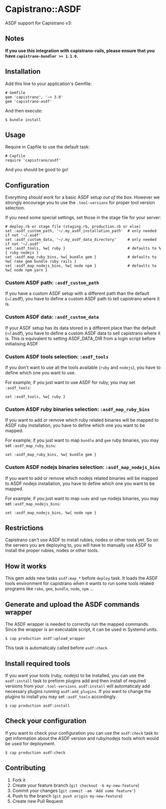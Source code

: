 # Capistrano::ASDF

ASDF support for Capistrano v3:

## Notes

**If you use this integration with capistrano-rails, please ensure that you have `capistrano-bundler >= 1.1.0`.**

## Installation

Add this line to your application's Gemfile:

    # Gemfile
    gem 'capistrano', '~> 3.0'
    gem 'capistrano-asdf'

And then execute:

    $ bundle install

## Usage

Require in Capfile to use the default task:

    # Capfile
    require 'capistrano/asdf'

And you should be good to go!

## Configuration

Everything *should work* for a basic ASDF setup *out of the box*.
However we strongly encourage you to use the `.tool-versions` for proper tool version selection.

If you need some special settings, set those in the stage file for your server:

    # deploy.rb or stage file (staging.rb, production.rb or else)
    set :asdf_custom_path, '~/.my_asdf_installation_path'  # only needed if not '~/.asdf'
    set :asdf_custom_data, '~/.my_asdf_data_directory'     # only needed if not '~/.asdf'
    set :asdf_tools, %w{ ruby }                            # defaults to %{ ruby nodejs }
    set :asdf_map_ruby_bins, %w{ bundle gem }              # defaults to %w{ rake gem bundle ruby rails }
    set :asdf_map_nodejs_bins, %w{ node npm }              # defaults to %w{ node npm yarn }

### Custom ASDF path: `:asdf_custom_path`

If you have a custom ASDF setup with a different path than the default (~/.asdf), you have
to define a custom ASDF path to tell capistrano where it is.

### Custom ASDF data: `:asdf_custom_data`

If your ASDF setup has its data stored in a different place than the default (~/.asdf), you have
to define a custom ASDF data to sell capistrano where it is. This is equivalent to setting
ASDF_DATA_DIR from a login script before initialising ASDF

### Custom ASDF tools selection: `:asdf_tools`

If you don't want to use all the tools available (`ruby` and `nodejs`), you have
to define which one you want to use.

For example; if you just want to use ASDF for ruby, you may set `:asdf_tools`:

    set :asdf_tools, %w{ ruby }

### Custom ASDF ruby binaries selection: `:asdf_map_ruby_bins`

If you want to add or remove which ruby related binaries will be mapped to ASDF ruby installation, you have
to define which one you want to be mapped.

For example; if you just want to map `bundle` and `gem` ruby binaries, you may set `:asdf_map_ruby_bins`:

    set :asdf_map_ruby_bins, %w{ bundle gem }

### Custom ASDF nodejs binaries selection: `:asdf_map_nodejs_bins`

If you want to add or remove which nodejs related binaries will be mapped to ASDF nodejs installation, you have
to define which one you want to be mapped.

For example; if you just want to map `node` and `npm` nodejs binaries, you may set `:asdf_map_nodejs_bins`:

    set :asdf_map_nodejs_bins, %w{ node npm }

## Restrictions

Capistrano can't use ASDF to install rubies, nodes or other tools yet.
So on the servers you are deploying to, you will have to manually use ASDF to install the
proper rubies, nodes or other tools.

## How it works

This gem adds new tasks `asdf:map_*` before `deploy` task.
It loads the ASDF tools environment for capistrano when it wants to run
some tools related programs like `rake`, `gem`, `bundle`, `node`, `npm` ...

## Generate and upload the ASDF commands wrapper

The ASDF wrapper is needed to correctly run the mapped commands.
Since the wrapper is an executable script, it can be used in Systemd units.

    $ cap production asdf:upload_wrapper

This task is automaticaly called before `asdf:check`

## Install required tools

If you want your tools (ruby, nodejs) to be installed, you can use the `asdf:install` task to
preform plugins add and then install of required versions from your `.tool-versions`.
`asdf:install` will automaticaly add necessary plugins running `asdf:add_plugins`.
If you want to change the plugins to install you may set `:asdf_tools` accordingly.

    $ cap production asdf:install

## Check your configuration

If you want to check your configuration you can use the `asdf:check` task to
get information about the ASDF version and ruby/nodejs tools which would be used for
deployment.

    $ cap production asdf:check

## Contributing

1. Fork it
2. Create your feature branch (`git checkout -b my-new-feature`)
3. Commit your changes (`git commit -am 'Add some feature'`)
4. Push to the branch (`git push origin my-new-feature`)
5. Create new Pull Request

